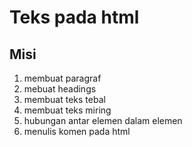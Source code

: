 # Teks pada html

## Misi 
1. membuat paragraf
2. mebuat headings
3. membuat teks tebal
4. membuat teks miring
5. hubungan antar elemen dalam elemen
6. menulis komen pada html
